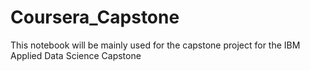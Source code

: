 # Coursera_Capstone
This notebook will be mainly used for the capstone project for the IBM Applied Data Science Capstone
